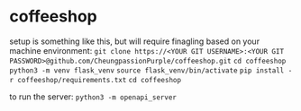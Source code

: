# coffeeshop

setup is something like this, but will require finagling based on your machine environment:
`git clone https://<YOUR GIT USERNAME>:<YOUR GIT PASSWORD>@github.com/CheungpassionPurple/coffeeshop.git`
`cd coffeeshop`
`python3 -m venv flask_venv`
`source flask_venv/bin/activate`
`pip install -r coffeeshop/requirements.txt`
`cd coffeeshop`

to run the server:
`python3 -m openapi_server`